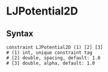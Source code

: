 # LJPotential2D

## Syntax

```text
constraint LJPotential2D (1) [2] [3]
# (1) int, unique constraint tag
# [2] double, spacing, default: 1.0
# [3] double, alpha, default: 1.0
```
